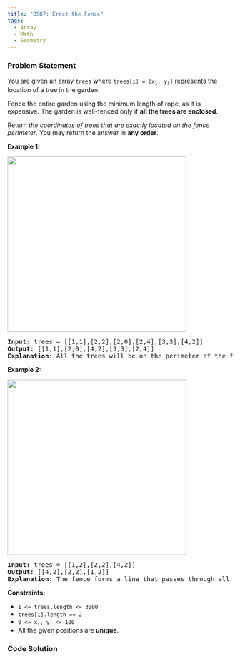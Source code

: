 ```yaml
---
title: "0587: Erect the Fence"
tags:
  - Array
  - Math
  - Geometry
---
```

### Problem Statement

<p>You are given an array <code>trees</code> where <code>trees[i] = [x<sub>i</sub>, y<sub>i</sub>]</code> represents the location of a tree in the garden.</p>

<p>Fence the entire garden using the minimum length of rope, as it is expensive. The garden is well-fenced only if <strong>all the trees are enclosed</strong>.</p>

<p>Return <em>the coordinates of trees that are exactly located on the fence perimeter</em>. You may return the answer in <strong>any order</strong>.</p>


<p><strong class="example">Example 1:</strong></p>
<img alt="" src="https://assets.leetcode.com/uploads/2021/04/24/erect2-plane.jpg" style="width: 400px; height: 393px;" />
<pre>
<strong>Input:</strong> trees = [[1,1],[2,2],[2,0],[2,4],[3,3],[4,2]]
<strong>Output:</strong> [[1,1],[2,0],[4,2],[3,3],[2,4]]
<strong>Explanation:</strong> All the trees will be on the perimeter of the fence except the tree at [2, 2], which will be inside the fence.
</pre>

<p><strong class="example">Example 2:</strong></p>
<img alt="" src="https://assets.leetcode.com/uploads/2021/04/24/erect1-plane.jpg" style="width: 400px; height: 393px;" />
<pre>
<strong>Input:</strong> trees = [[1,2],[2,2],[4,2]]
<strong>Output:</strong> [[4,2],[2,2],[1,2]]
<strong>Explanation:</strong> The fence forms a line that passes through all the trees.
</pre>


<p><strong>Constraints:</strong></p>

<ul>
	<li><code>1 &lt;= trees.length &lt;= 3000</code></li>
	<li><code>trees[i].length == 2</code></li>
	<li><code>0 &lt;= x<sub>i</sub>, y<sub>i</sub> &lt;= 100</code></li>
	<li>All the given positions are <strong>unique</strong>.</li>
</ul>


### Code Solution

```python

```
